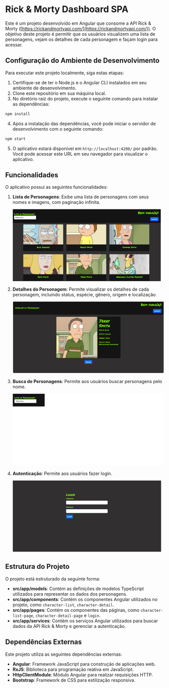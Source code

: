 # Rick & Morty Dashboard SPA

Este é um projeto desenvolvido em Angular que consome a API Rick & Morty ([https://rickandmortyapi.com/](https://rickandmortyapi.com/)). O objetivo deste projeto é permitir que os usuários visualizem uma lista de personagens, vejam os detalhes de cada personagem e façam login para acessar.

## Configuração do Ambiente de Desenvolvimento

Para executar este projeto localmente, siga estas etapas:

1. Certifique-se de ter o Node.js e o Angular CLI instalados em seu ambiente de desenvolvimento.
2. Clone este repositório em sua máquina local.
3. No diretório raiz do projeto, execute o seguinte comando para instalar as dependências:

```bash
npm install
```

4. Após a instalação das dependências, você pode iniciar o servidor de desenvolvimento com o seguinte comando:

```bash
npm start
```

5. O aplicativo estará disponível em `http://localhost:4200/` por padrão. Você pode acessar este URL em seu navegador para visualizar o aplicativo.

## Funcionalidades

O aplicativo possui as seguintes funcionalidades:

1. **Lista de Personagens**: Exibe uma lista de personagens com seus nomes e imagens, com paginação infinita.

    ![Lista de Personagens](screenshots/list.png)

2. **Detalhes do Personagem**: Permite visualizar os detalhes de cada personagem, incluindo status, espécie, gênero, origem e localização.

    ![Detalhes do Personagem](screenshots/detail.png)

3. **Busca de Personagens**: Permite aos usuários buscar personagens pelo nome.

    ![Busca de Personagens](screenshots/search.png)

4. **Autenticação**: Permite aos usuários fazer login.

    ![Autenticação](screenshots/login.png)

## Estrutura do Projeto

O projeto está estruturado da seguinte forma:

- **src/app/models**: Contém as definições de modelos TypeScript utilizados para representar os dados dos personagens.
- **src/app/components**: Contém os componentes Angular utilizados no projeto, como `character-list`, `character-detail`.
- **src/app/pages**: Contém os componentes das páginas, como `character-list-page`, `character-detail-page` e `login`.
- **src/app/services**: Contém os serviços Angular utilizados para buscar dados da API Rick & Morty e gerenciar a autenticação.

## Dependências Externas

Este projeto utiliza as seguintes dependências externas:

- **Angular**: Framework JavaScript para construção de aplicações web.
- **RxJS**: Biblioteca para programação reativa em JavaScript.
- **HttpClientModule**: Módulo Angular para realizar requisições HTTP.
- **Bootstrap**: Framework de CSS para estilização responsiva.
